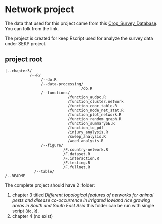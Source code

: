 Network project
====
The data that used for this project came from this [Crop_Survey_Database](https://github.com/sithjaisong/Crop_Survey_Database). You can folk from the link.

The project is created for keep Rscript used for analyze the survey data under SEKP project.

## project root

```
|--chapter3/
           /--R/
                /--do.R
                /--data-processing/
                                  /do.R
                /--functions/
                            /function_audpc.R
                            /function_cluster.network
                            /function_cooc_table.R
                            /function_node_net_stat.R
                            /function_plot_network.R
                            /function_random_graph.R
                            /function_summarySE.R
                            /function_to_pdf
                            /injury_analysis.R
                            /sweep_analysis.R
                            /weed_analysis.R                            
                /--figure/
                          /F.country-network.R
                          /F.dataset.R
                          /F.interaction.R
                          /F.testing.R
                          /F.fullnet.R
             /--table/
/--README            
```
The complete project should have 2 :folder:
1. chapter 3 titled _Different topological features of networks for animal pests and disease co-occurrence in irrigated lowland rice growing areas in South and South East Asia_  this folder can be run with single script (`do.R`).
2. chapter 4 (no exist)
